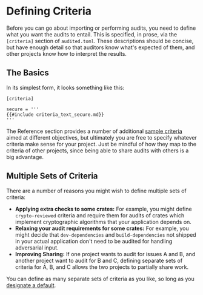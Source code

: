 # Defining Criteria

Before you can go about importing or performing audits, you need to define what
you want the audits to entail. This is specified, in prose, via the `[criteria]`
section of `audited.toml`. These descriptions should be concise, but have enough
detail so that auditors know what's expected of them, and other projects know
how to interpret the results.

## The Basics

In its simplest form, it looks something like this:

```
[criteria]

secure = '''
{{#include criteria_text_secure.md}}
'''
```

The Reference section provides a number of additional [sample
criteria](sample-criteria.md) aimed at different objectives, but ultimately you
are free to specify whatever criteria make sense for your project. Just be
mindful of how they map to the criteria of other projects, since being able to
share audits with others is a big advantage.

## Multiple Sets of Criteria

There are a number of reasons you might wish to define multiple sets of
criteria:
* **Applying extra checks to some crates:** For example, you might define
  `crypto-reviewed` criteria and require them for audits of crates which
  implement cryptographic algorithms that your application depends on.
* **Relaxing your audit requirements for some crates:** For example, you might
  decide that `dev-dependencies` and `build-dependencies` not shipped in your
  actual application don't need to be audited for handling adversarial input.
* **Improving Sharing:** If one project wants to audit for issues A and B, and
  another project want to audit for B and C, defining separate sets of criteria
  for A, B, and C allows the two projects to partially share work.

You can define as many separate sets of criteria as you like, so long as you
[designate a default](config.md#default-criteria).
